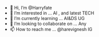 - 👋 Hi, I’m @Harryfate
- 👀 I’m interested in ... AI , and latest TECH
- 🌱 I’m currently learning ... AI&DS UG
- 💞️ I’m looking to collaborate on ... Any 
- 📫 How to reach me ... @harevignesh IG

<!---
Harryfate/Harryfate is a ✨ special ✨ repository because its `README.md` (this file) appears on your GitHub profile.
You can click the Preview link to take a look at your changes.
--->
